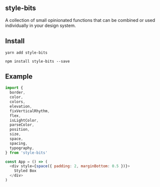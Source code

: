 ## style-bits

A collection of small opinionated functions that can be combined or used individually in your design system.

## Install

`yarn add style-bits`

`npm install style-bits --save`

## Example

```js
import {
  border,
  color,
  colors,
  elevation,
  fixVerticalRhythm,
  flex,
  isLightColor,
  parseColor,
  position,
  size,
  space,
  spacing,
  typography,
} from 'style-bits'

const App = () => (
  <div style={space({ padding: 2, marginBottom: 0.5 })}>
    Styled Box
  </div>
)
```
